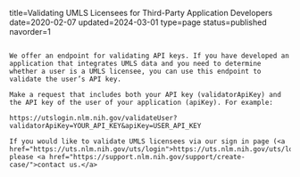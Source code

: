 title=Validating UMLS Licensees for Third-Party Application Developers
date=2020-02-07
updated=2024-03-01
type=page
status=published
navorder=1
~~~~~~

We offer an endpoint for validating API keys. If you have developed an application that integrates UMLS data and you need to determine whether a user is a UMLS licensee, you can use this endpoint to validate the user’s API key.

Make a request that includes both your API key (validatorApiKey) and the API key of the user of your application (apiKey). For example:

https://utslogin.nlm.nih.gov/validateUser?validatorApiKey=YOUR_API_KEY&apiKey=USER_API_KEY

If you would like to validate UMLS licensees via our sign in page (<a href="https://uts.nlm.nih.gov/uts/login">https://uts.nlm.nih.gov/uts/login</a>), please <a href="https://support.nlm.nih.gov/support/create-case/">contact us.</a>

